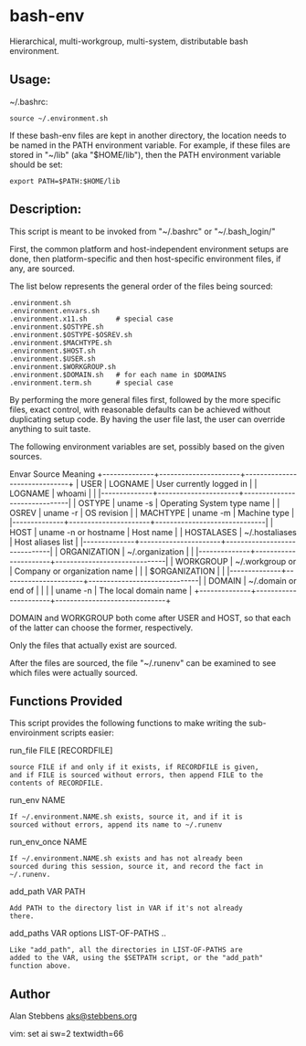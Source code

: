 bash-env
========

Hierarchical, multi-workgroup, multi-system, distributable bash
environment.

Usage:
------

  ~/.bashrc:

    source ~/.environment.sh

If these bash-env files are kept in another directory, the
location needs to be named in the PATH environment variable.  For
example, if these files are stored in "~/lib" (aka "$HOME/lib"),
then the PATH environment variable should be set:

    export PATH=$PATH:$HOME/lib

Description:
------------

This script is meant to be invoked from "~/.bashrc" or
"~/.bash_login/"

First, the common platform and host-independent environment
setups are done, then platform-specific and then host-specific
environment files, if any, are sourced.

The list below represents the general order of the files being
sourced:

    .environment.sh
    .environment.envars.sh
    .environment.x11.sh		  # special case
    .environment.$OSTYPE.sh
    .environment.$OSTYPE-$OSREV.sh
    .environment.$MACHTYPE.sh
    .environment.$HOST.sh
    .environment.$USER.sh
    .environment.$WORKGROUP.sh
    .environment.$DOMAIN.sh	  # for each name in $DOMAINS
    .environment.term.sh	  # special case

By performing the more general files first, followed by the more
specific files, exact control, with reasonable defaults can be
achieved without duplicating setup code.  By having the user file
last, the user can override anything to suit taste.

The following environment variables are set, possibly based
on the given sources.

  Envar          Source                 Meaning
+--------------+----------------------+------------------------------+
| USER         | LOGNAME              | User currently logged in     |
| LOGNAME      | whoami               |                              |
|--------------+----------------------+------------------------------|
| OSTYPE       | uname -s             | Operating System type name   |
| OSREV        | uname -r             | OS revision                  |
| MACHTYPE     | uname -m             | Machine type                 |
|--------------+----------------------+------------------------------|
| HOST         | uname -n or hostname | Host name                    |
| HOSTALASES   | ~/.hostaliases       | Host aliases list            |
|--------------+----------------------+------------------------------|
| ORGANIZATION | ~/.organization      |                              |
|--------------+----------------------+------------------------------|
| WORKGROUP    | ~/.workgroup or      | Company or organization name |
|              | $ORGANIZATION        |                              |
|--------------+----------------------+------------------------------|
| DOMAIN       | ~/.domain or end of  |                              |
|              | uname -n             | The local domain name        |
+--------------+----------------------+------------------------------+

DOMAIN and WORKGROUP both come after USER and HOST, so that each
of the latter can choose the former, respectively.

Only the files that actually exist are sourced.

After the files are sourced, the file "~/.runenv" can be examined
to see which files were actually sourced.


Functions Provided
------------------

This script provides the following functions to make writing the
sub-enviroinment scripts easier:

  run_file FILE [RECORDFILE]

    source FILE if and only if it exists, if RECORDFILE is given,
    and if FILE is sourced without errors, then append FILE to the
    contents of RECORDFILE.
    
  run_env  NAME

    If ~/.environment.NAME.sh exists, source it, and if it is
    sourced without errors, append its name to ~/.runenv

  run_env_once NAME

    If ~/.environment.NAME.sh exists and has not already been
    sourced during this session, source it, and record the fact in
    ~/.runenv.

  add_path VAR PATH

    Add PATH to the directory list in VAR if it's not already
    there.

  add_paths VAR options LIST-OF-PATHS ..

    Like "add_path", all the directories in LIST-OF-PATHS are
    added to the VAR, using the $SETPATH script, or the "add_path"
    function above.

Author
------

Alan Stebbens <aks@stebbens.org>

vim: set ai sw=2 textwidth=66

